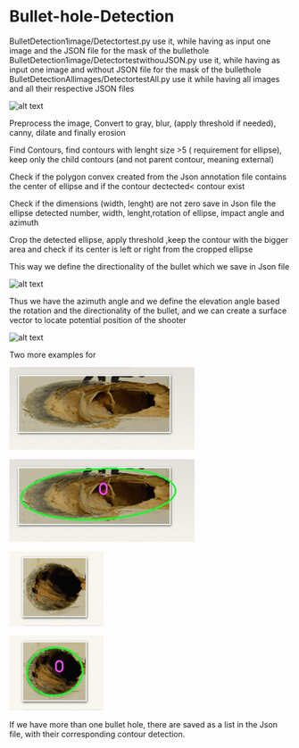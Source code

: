 # Bullet-hole-Detection
BulletDetection1image/Detectortest.py use it, while having as input one image and the JSON file for the mask of the bullethole
BulletDetection1image/DetectortestwithouJSON.py use it, while having as input one image and without JSON file for the mask of the bullethole
BulletDetectionAllimages/DetectortestAll.py use it while having all images and all their respective JSON files

![alt text]( https://github.com/theocharistr/Bullet-hole-Detection/blob/master/BulletDetection1image/bullet%20hole%20car%20198.png)


Preprocess the image, Convert to gray, blur, (apply threshold if needed), canny, dilate and finally erosion

Find Contours, find contours with  lenght size >5 ( requirement for ellipse),  keep only the child contours (and not parent contour, meaning external)

Check if the polygon convex created from the Json annotation file contains the center of ellipse and if the contour dectected< contour exist

Check if the dimensions (width, lenght) are not zero save in Json file the ellipse detected number, width, lenght,rotation of ellipse, impact angle and azimuth 

Crop the detected ellipse, apply threshold ,keep the contour with the bigger area and check if its center is left or right from the cropped ellipse

This way we define the directionality of the bullet which we save in Json file

![alt text](https://github.com/theocharistr/Bullet-hole-Detection/blob/master/BulletDetectionAllimages/directionality.jpg)

Thus we have the azimuth angle and we define the elevation angle based the rotation and the directionality of the bullet, and we can create a surface vector to locate potential position of the shooter 

![alt text](https://github.com/theocharistr/Bullet-hole-Detection/blob/master/BulletDetection1image/Detected_bullet%20hole%20car%20198.jpg)

Two more examples for

![alt text](https://github.com/theocharistr/Law_Game/blob/main/CSI/Bullet-hole-Detection/BulletDetection1image/25.png)

![alt text]( https://github.com/theocharistr/Law_Game/blob/main/CSI/Bullet-hole-Detection/BulletDetection1image/Detected_25.jpg)

![alt text]( https://github.com/theocharistr/Law_Game/blob/main/CSI/Bullet-hole-Detection/BulletDetection1image/65.png)

![alt text]( https://github.com/theocharistr/Law_Game/blob/main/CSI/Bullet-hole-Detection/BulletDetection1image/Detected_65.jpg)

If we have more than one bullet hole, there are saved as a list in the Json file, with their corresponding contour detection.

